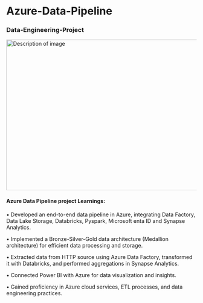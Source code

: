 # Azure-Data-Pipeline
### Data-Engineering-Project 

 
<img src="https://github.com/user-attachments/assets/26000ea2-18b1-41f7-bf5d-b4887c111e0a" width="800" height="400" alt="Description of image">

#### Azure Data Pipeline project Learnings:

• Developed an end-to-end data pipeline in Azure, integrating Data Factory, Data Lake Storage, Databricks, Pyspark, Microsoft enta ID and Synapse Analytics.

• Implemented a Bronze-Silver-Gold data architecture (Medallion architecture) for efficient data processing and storage.

• Extracted data from HTTP source using Azure Data Factory, transformed it with Databricks, and performed aggregations in Synapse Analytics.

• Connected Power BI with Azure for data visualization and insights.

• Gained proficiency in Azure cloud services, ETL processes, and data engineering practices.

